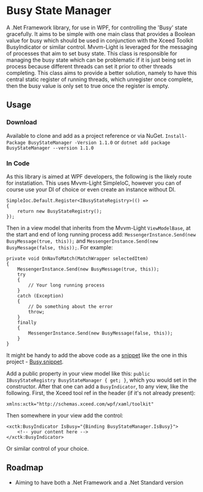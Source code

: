 # Busy State Manager

A .Net Framework library, for use in WPF, for controlling the 'Busy' state gracefully. It aims to be simple with one main class that provides a Boolean value for busy which should be used in conjunction with the Xceed Toolkit BusyIndicator or  similar control. Mvvm-Light is leveraged for the messaging of processes that aim to set busy state. This class is responsible for managing the busy state which can be problematic if it is just being set in process because different threads can set it prior to other threads  completing. This class aims to provide a better solution, namely to have this central static register of running threads, which  unregister once complete, then the busy value is only set to  true once the register is empty.

## Usage

### Download
Available to clone and add as a project reference or via NuGet.
`Install-Package BusyStateManager -Version 1.1.0` or `dotnet add package BusyStateManager --version 1.1.0`

### In Code
As this library is aimed at WPF developers, the following is the likely route for instatiation. This uses Mvvm-Light SimpleIoC, however you can of course use your DI of choice or even create an instance without DI.
```
SimpleIoc.Default.Register<IBusyStateRegistry>(() => 
{
    return new BusyStateRegistry();
});
```
Then in a view model that inherits from the Mvvm-Light `ViewModelBase`, at the start and end of long running process add:
`MessengerInstance.Send(new BusyMessage(true, this));` and `MessengerInstance.Send(new BusyMessage(false, this));`. For example:
```
private void OnNavToMatch(MatchWrapper selectedItem)
{
    MessengerInstance.Send(new BusyMessage(true, this));
    try
    {
        // Your long running process
    }
    catch (Exception)
    {
        // Do something about the error
        throw;
    }
    finally
    {
        MessengerInstance.Send(new BusyMessage(false, this));
    }
}
```
It might be handy to add the above code as a [snippet](https://docs.microsoft.com/en-us/visualstudio/ide/code-snippets?view=vs-2017) like the one in this project - [Busy.snippet](Busy.snippet).

Add a public property in your view model like this: `public IBusyStateRegistry BusyStateManager { get; }`, which you would set in the constructor. After that one can add a `BusyIndicator`, to any view, like the following. First, the Xceed tool ref in the header (if it's not already present):
```
xmlns:xctk="http://schemas.xceed.com/wpf/xaml/toolkit"
```
Then somewhere in your view add the control:
```
<xctk:BusyIndicator IsBusy="{Binding BusyStateManager.IsBusy}">
    <!-- your content here -->
</xctk:BusyIndicator>
```

Or similar control of your choice.

## Roadmap

* Aiming to have both a .Net Framework and a .Net Standard version
